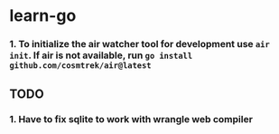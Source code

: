 # learn-go

### 1. To initialize the air watcher tool for development use `air init`. If air is not available, run `go install github.com/cosmtrek/air@latest`


## TODO

### 1. Have to fix sqlite to work with wrangle web compiler 